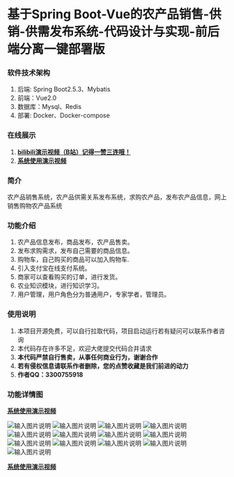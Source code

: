 #  基于Spring Boot-Vue的农产品销售-供销-供需发布系统-代码设计与实现-前后端分离一键部署版

### 软件技术架构
1. 后端: Spring Boot2.5.3、Mybatis
2. 前端：Vue2.0
3. 数据库：Mysql、Redis
4. 部署: Docker、Docker-compose

### 在线展示

1. [ **bilibili演示视频（B站）记得一赞三连哦！**  ](https://www.bilibili.com/video/BV16r42177r8/?spm_id_from=333.999.0.0&vd_source=eac6949bd2385c66c0a975d5765c99a5)
2. [   **系统使用演示视频** ](https://www.bilibili.com/video/BV16r42177r8/?spm_id_from=333.999.0.0&vd_source=eac6949bd2385c66c0a975d5765c99a5)

### 简介
农产品销售系统，农产品供需关系发布系统，求购农产品，发布农产品信息，网上销售购物农产品系统

### 功能介绍


1. 农产品信息发布，商品发布，农产品售卖。
1. 发布求购需求，发布自己需要的商品信息。
1. 购物车，自己购买的商品可以加入购物车.
1. 引入支付宝在线支付系统。
1. 商家可以查看购买的订单，进行发货。
1. 农业知识模块，进行知识学习。
1. 用户管理，用户角色分为普通用户，专家学者，管理员。

    

### 使用说明
1. 本项目开源免费，可以自行拉取代码，项目启动运行若有疑问可以联系作者咨询
2. 本代码存在许多不足，欢迎大佬提交代码合并请求
3.   **本代码严禁自行售卖，从事任何商业行为，谢谢合作** 
4.   **若有侵权信息请联系作者删除，您的点赞收藏是我们前进的动力** 
5.   **作者QQ：3300755918** 

### 功能详情图

[   **系统使用演示视频** ](https://www.bilibili.com/video/BV16r42177r8/?spm_id_from=333.999.0.0&vd_source=eac6949bd2385c66c0a975d5765c99a5)

![输入图片说明](images/微信图片_20240512224322.png)
![输入图片说明](images/微信图片_20240512224353.png)
![输入图片说明](images/微信图片_20240512224413.png)
![输入图片说明](images/微信图片_20240512224500.png)
![输入图片说明](images/微信图片_20240512224612.png)
![输入图片说明](images/微信图片_20240512224722.png)
![输入图片说明](images/微信图片_20240512224739.png)
![输入图片说明](images/微信图片_20240512224750.png)
![输入图片说明](images/微信图片_20240512224802.png)
![输入图片说明](images/微信图片_20240512224816.png)
![输入图片说明](images/微信图片_20240512224816.png)
![输入图片说明](images/微信图片_20240512224827.png)
![输入图片说明](images/微信图片_20240512224854.png)

[   **系统使用演示视频** ](https://www.bilibili.com/video/BV16r42177r8/?spm_id_from=333.999.0.0&vd_source=eac6949bd2385c66c0a975d5765c99a5)
